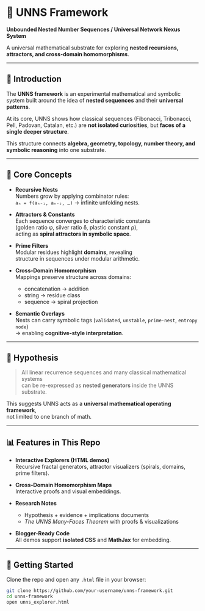 # 🌌 UNNS Framework

**Unbounded Nested Number Sequences / Universal Network Nexus System**

A universal mathematical substrate for exploring **nested recursions, attractors, and cross-domain homomorphisms**.

---

## 📖 Introduction

The **UNNS framework** is an experimental mathematical and symbolic system built around the idea of **nested sequences** and their **universal patterns**.

At its core, UNNS shows how classical sequences (Fibonacci, Tribonacci, Pell, Padovan, Catalan, etc.) are **not isolated curiosities**, but **faces of a single deeper structure**.  

This structure connects **algebra, geometry, topology, number theory, and symbolic reasoning** into one substrate.

---

## 🧩 Core Concepts

- **Recursive Nests**  
  Numbers grow by applying combinator rules:  
  `aₙ = f(aₙ₋₁, aₙ₋₂, …)` → infinite unfolding nests.

- **Attractors & Constants**  
  Each sequence converges to characteristic constants  
  (golden ratio φ, silver ratio δ, plastic constant ρ),  
  acting as **spiral attractors in symbolic space**.

- **Prime Filters**  
  Modular residues highlight **domains**, revealing  
  structure in sequences under modular arithmetic.

- **Cross-Domain Homomorphism**  
  Mappings preserve structure across domains:  
  - concatenation → addition  
  - string → residue class  
  - sequence → spiral projection

- **Semantic Overlays**  
  Nests can carry symbolic tags (`validated`, `unstable`, `prime-nest`, `entropy node`)  
  → enabling **cognitive-style interpretation**.

---

## 🧪 Hypothesis

> All linear recurrence sequences and many classical mathematical systems  
> can be re-expressed as **nested generators** inside the UNNS substrate.  

This suggests UNNS acts as a **universal mathematical operating framework**,  
not limited to one branch of math.

---

## 📊 Features in This Repo

- **Interactive Explorers (HTML demos)**  
  Recursive fractal generators, attractor visualizers (spirals, domains, prime filters).

- **Cross-Domain Homomorphism Maps**  
  Interactive proofs and visual embeddings.

- **Research Notes**  
  - Hypothesis + evidence + implications documents  
  - *The UNNS Many-Faces Theorem* with proofs & visualizations  

- **Blogger-Ready Code**  
  All demos support **isolated CSS** and **MathJax** for embedding.

---

## 🚀 Getting Started

Clone the repo and open any `.html` file in your browser:

```bash
git clone https://github.com/your-username/unns-framework.git
cd unns-framework
open unns_explorer.html
